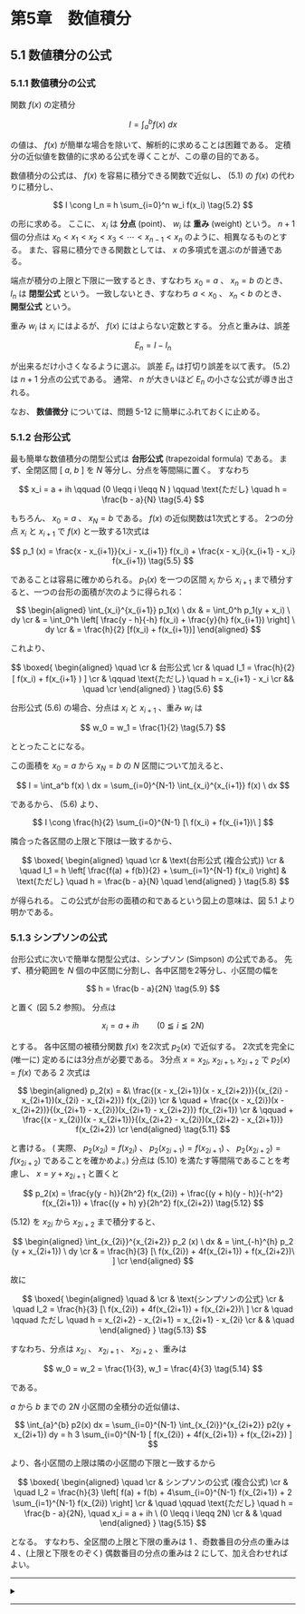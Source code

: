 # 第5章　数値積分

## 5.1 数値積分の公式

### 5.1.1 数値積分の公式

関数 $f(x)$ の定積分

$$
I = \int_a^b f(x) \ dx \tag{5.1}
$$

の値は、 $f(x)$ が簡単な場合を除いて、解析的に求めることは困難である。
定積分の近似値を数値的に求める公式を導くことが、この章の目的である。

数値積分の公式は、 $f(x)$ を容易に積分できる関数で近似し、 $(5.1)$ の $f(x)$ の代わりに積分し、

$$
I \cong I_n ≡ h \sum_{i=0}^n w_i f(x_i) \tag{5.2}
$$

の形に求める。
ここに、 $x_i$ は **分点** (point)、 $w_i$ は **重み** (weight) という。
$n + 1$ 個の分点は $x_0 < x_1 < x_2 < x_3 < \cdots < x_{n-1} < x_n$ のように、相異なるものとする。
また、容易に積分できる関数としては、 $x$ の多項式を選ぶのが普通である。

端点が積分の上限と下限に一致するとき、すなわち $x_0 = a$ 、 $x_n = b$ のとき、 $I_n$ は **閉型公式** という。
一致しないとき、すなわち $a < x_0$ 、 $x_n < b$ のとき、 **開型公式** という。

重み $w_i$ は $x_i$ にはよるが、 $f(x)$ にはよらない定数とする。
分点と重みは、誤差

$$
E_n = I - I_n \tag{5.3}
$$

が出来るだけ小さくなるように選ぶ。
誤差 $E_n$ は打切り誤差を以て表す。
$(5.2)$ は $n + 1$ 分点の公式である。
通常、 $n$ が大きいほど $E_n$ の小さな公式が導き出される。

なお、 **数値微分** については、問題 5-12 に簡単にふれておくに止める。

### 5.1.2 台形公式

最も簡単な数値積分の閉型公式は **台形公式** (trapezoidal formula) である。
まず、全閉区間 $[\ a,\ b\ ]$ を $N$ 等分し、分点を等間隔に置く。
すなわち

$$
x_i = a + ih \qquad (0 \leqq i \leqq N ) \qquad \text{ただし} \quad h = \frac{b - a}{N} \tag{5.4}
$$

もちろん、 $x_0 = a$ 、 $x_N = b$ である。
$f(x)$ の近似関数は1次式とする。
2つの分点 $x_i$ と $x_{i+1}$ で $f(x)$ と一致する1次式は

$$
p_1 (x) = \frac{x - x_{i+1}}{x_i - x_{i+1}} f(x_i) + \frac{x - x_i}{x_{i+1} - x_i} f(x_{i+1}) \tag{5.5}
$$

であることは容易に確かめられる。
$p_1(x)$ を一つの区間 $x_i$ から $x_{i+1}$ まで積分すると、一つの台形の面積が次のように得られる：

$$
\begin{aligned}
\int_{x_i}^{x_{i+1}} p_1(x) \ dx & = \int_0^h p_1(y + x_i) \ dy \cr
& = \int_0^h \left[ \frac{y - h}{-h} f(x_i) + \frac{y}{h} f(x_{i+1}) \right] \ dy \cr
& = \frac{h}{2} [f(x_i) + f(x_{i+1})]
\end{aligned}
$$

これより、

$$
\boxed{
\begin{aligned}
\quad \cr
& 台形公式 \cr
& \quad I_1 = \frac{h}{2} [ f(x_i) + f(x_{i+1} ) ] \cr
& \qquad \text{ただし} \quad h = x_{i+1} - x_i \cr
&& \quad \cr
\end{aligned} } \tag{5.6}
$$

台形公式 $(5.6)$ の場合、分点は $x_i$ と $x_{i+1}$ 、重み $w_i$ は

$$
w_0 = w_1 = \frac{1}{2} \tag{5.7}
$$

ととったことになる。

この面積を $x_0 = a$ から $x_N = b$ の $N$ 区間について加えると、

$$
I = \int_a^b f(x) \ dx = \sum_{i=0}^{N-1} \int_{x_i}^{x_{i+1}} f(x) \ dx
$$

であるから、 $(5.6)$ より、

$$
I \cong \frac{h}{2} \sum_{i=0}^{N-1} [\ f(x_i) + f(x_{i+1})\ ]
$$

隣合った各区間の上限と下限は一致するから、

$$
\boxed{
\begin{aligned}
\quad \cr
& \text{台形公式 (複合公式)} \cr
& \quad I_1 = h \left[ \frac{f(a) + f(b)}{2} + \sum_{i=1}^{N-1} f(x_i) \right] & \text{ただし} \quad h = \frac{b - a}{N} \quad
\end{aligned} } \tag{5.8}
$$

が得られる。
この公式が台形の面積の和であるという図上の意味は、図 5.1 より明かである。

### 5.1.3 シンプソンの公式

台形公式に次いで簡単な閉型公式は、シンプソン (Simpson) の公式である。
先ず、積分範囲を $N$ 個の中区間に分割し、各中区間を2等分し、小区間の幅を

$$
h = \frac{b - a}{2N} \tag{5.9}
$$

と置く (図 5.2 参照)。
分点は

$$
x_i = a + ih \qquad (0 \leqq i \leqq 2N ) \tag{5.10}
$$

とする。
各中区間の被積分関数 $f(x)$ を2次式 $p_2(x)$ で近似する。
2次式を完全に (唯一に) 定めるには3分点が必要である。
3分点 $x = x_{2i},\ x_{2i+1},\ x_{2i+2}$ で $p_2(x) = f(x)$ である 2 次式は

$$
\begin{aligned}
p_2(x) = &\ \frac{(x - x_{2i+1})(x - x_{2i+2})}{(x_{2i} - x_{2i+1})(x_{2i} - x_{2i+2})} f(x_{2i}) \cr
& \quad + \frac{(x - x_{2i})(x - x_{2i+2})}{(x_{2i+1} - x_{2i})(x_{2i+1} - x_{2i+2})} f(x_{2i+1}) \cr
& \qquad + \frac{(x - x_{2i})(x - x_{2i+1})}{(x_{2i+2} - x_{2i})(x_{2i+2} - x_{2i+1})} f(x_{2i+2}) \cr
\end{aligned} \tag{5.11}
$$

と書ける。
( 実際、 $p_2(x_{2i}) = f(x_{2i})$ 、 $p_2(x_{2i+1}) = f(x_{2i+1})$ 、 $p_2(x_{2i+2}) = f(x_{2i+2})$ であることを確かめよ。)
分点は $(5.10)$ を満たす等間隔であることを考慮し、 $x = y + x_{2i+1}$ と置くと

$$
p_2(x) = \frac{y(y - h)}{2h^2} f(x_{2i}) + \frac{(y + h)(y - h)}{-h^2} f(x_{2i+1}) + \frac{(y + h) y}{2h^2} f(x_{2i+2}) \tag{5.12}
$$

$(5.12)$ を $x_{2i}$ から $x_{2i+2}$ まで積分すると、

$$
\begin{aligned}
\int_{x_{2i}}^{x_{2i+2}} p_2 (x) \ dx & = \int_{-h}^{h} p_2 (y + x_{2i+1}) \ dy \cr
& = \frac{h}{3} [\ f(x_{2i}) + 4f(x_{2i+1}) + f(x_{2i+2})\ ] \cr
\end{aligned}
$$

故に

$$
\boxed{
\begin{aligned}
\quad & \cr
& \text{シンプソンの公式} \cr
& \quad I_2 = \frac{h}{3} [\ f(x_{2i}) + 4f(x_{2i+1}) + f(x_{2i+2})\ ] \cr
& \quad \qquad ただし \quad h = x_{2i+2} - x_{2i+1} = x_{2i+1} - x_{2i} \cr
& & \quad
\end{aligned}
} \tag{5.13}
$$

すなわち、分点は $x_{2i}$ 、 $x_{2i+1}$ 、 $x_{2i+2}$ 、重みは

$$
w_0 = w_2 = \frac{1}{3}, w_1 = \frac{4}{3} \tag{5.14}
$$

である。

$a$ から $b$ までの $2N$ 小区間の全積分の近似値は、

$$
\int_{a}^{b} p2(x) dx =
\sum_{i=0}^{N-1} 
\int_{x_{2i}}^{x_{2i+2}} p2(y + x_{2i+1}) dy
= h
3
\sum_{i=0}^{N-1} 
[ f(x_{2i}) + 4f(x_{2i+1}) + f(x_{2i+2}) ]
$$

より、各小区間の上限は隣の小区間の下限と一致するから

$$
\boxed{
\begin{aligned}
\quad \cr
& シンプソンの公式 (複合公式) \cr
& \quad I_2 = \frac{h}{3} \left[ f(a) + f(b) + 4\sum_{i=0}^{N-1} f(x_{2i+1}) + 2 \sum_{i=1}^{N-1} f(x_{2i}) \right] \cr
& \quad \qquad \text{ただし} \quad h = \frac{b - a}{2N}, \quad x_i = a + ih \ (0 \leqq i \leqq 2N) \cr
& & \quad
\end{aligned}
} \tag{5.15}
$$

となる。
すなわち、全区間の上限と下限の重みは $1$ 、奇数番目の分点の重みは $4$ 、(上限と下限をのぞく) 偶数番目の分点の重みは $2$ にして、加え合わせればよい。

***

<details><summary></summary><div>

#### 例題 5.1

下限を $a$ 、上限を $b$ 、積分範囲を $H = b - a$ とする。
$a$ から $b$ までの全区間を $N = 2^k$ 個の小区間に分割して、台形公式 (複合公式) を用いたときの積分の近似値を $T^k$ とする。
$k = 0$ からはじめて、 $k = 1, 2, 3, \cdots$ と半分割を進めていき、

$$
\vert T^{k+1} - T^k \vert < \varepsilon \vert T^{k+1} \vert \qquad \varepsilon \text{ は許容相対誤差}
$$

となったとき、 $T^{k+1} を積分の近似値とする。
この手順の PAD を書け。

#### ［解］

$k = 0$ のときは台形公式 $(5.6)$ より

$$
T^0 = H \frac{f(a) + f(b)}{2}
$$

$k = 1$ のときは

$$
\begin{alignedat}{2}
T^1 & = \frac{H}{2} \left[ \frac{f(a) + f(b)}{2} + f \right. && \left. \left( a + \frac{H}{2} \right) \right] \cr
& = \frac{1}{2} T^0 + h f(a + h), && \quad h = \frac{H}{2}
\end{alignedat}
$$

この第1項は既知であるから、第2項のみ新たに計算すればよい。
一般に

$$
T^k = \frac{H}{2^k} \left[ \frac{f(a) + f(b)}{2} + \sum_{i=1}^{2^k-1} f \left( a + i \frac{H}{2^k} \right) \right] \tag{5.16}
$$

である。
これと、 $k$ を $k - 1$ で置き換えた式

$$
T^{k-1} = \frac{H}{2^{k-1}} \left[ \frac{f(a) + f(b)}{2} + \sum_{i=1}^{2^{k-1} - 1} f \left( a + i \frac{H}{2^{k-1}} \right) \right] \tag{5.17}
$$

とを比べると、 $(5.16)$ の総和の $i$ が偶数の項は $(5.17)$ の総和の項に等しいから

$$
T^k = \frac{1}{2} T^{k-1} + h \sum_{i=\text{奇数}}^{2^k -1} f(a + ih) \qquad h = \frac{H}{2^k} \tag{5.18}
$$

の関係がある。
各 $k$ では第2項のみ新たに計算し、前回の値の $1/2$ に加えれば、新しい値が求められる。
この手順を PAD で表すと、図 5.3 となる。

このように、台形公式をはじめとする閉型公式では、 $h$ の半分割を繰り返しながらよい精度の積分近似値を求めるとき、新しい分点での $f(x)$ のみ計算するだけで、旧分点での値を計算し直す必要がない。

***

#### 例題 5.2

前問の台形公式の代わりに、シンプソンの公式 (複合公式) $(5.15)$ を用いたときの PAD を書け。

#### ［解］

シンプソンの公式 (複合公式) $(5.15)$ を検討すると、新規に $f(x)$ の値を計算しなければならない分点の重みは $4$ 、すでに $f(x)$ の値がわかっている分点の重みは $2$ である。
このことを使って PAD を書くと図 5.4 が得られる。

</div></details>

***
